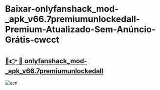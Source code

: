 # Baixar-onlyfanshack_mod-_apk_v66.7premiumunlockedall-Premium-Atualizado-Sem-Anúncio-Grátis-cwcct

# <h2><a href="https://2e2nkg.esa.edu.pl?src=onlyfanshack_mod-_apk_v66.7premiumunlockedall&ref=cwcct">🔗👉 🔴 onlyfanshack_mod-_apk_v66.7premiumunlockedall</a></h2>

[![acn](https://github.com/user-attachments/assets/0f9c940e-d8b0-45ae-aac7-cd30a18b3e1c)](https://2e2nkg.esa.edu.pl?src=onlyfanshack_mod-_apk_v66.7premiumunlockedall&ref=cwcct)

